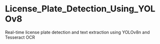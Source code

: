# License_Plate_Detection_Using_YOLOv8
Real-time license plate detection and text extraction using YOLOv8n and Tesseract OCR

